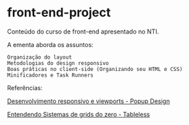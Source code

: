 # front-end-project
Conteúdo do curso de front-end apresentado no NTI.

A ementa aborda os assuntos:

	Organização do layout
	Metodologias do design responsivo
	Boas práticas no client-side (Organizando seu HTML e CSS)
	Minificadores e Task Runners

Referências:

[Desenvolvimento responsivo e viewports - Popup Design](http://blog.popupdesign.com.br/desenvolvimento-responsivo-e-viewport/)

[Entendendo Sistemas de grids do zero - Tableless](http://tableless.com.br/entendendo-sistemas-de-grid-css-do-zero/)
